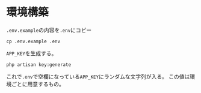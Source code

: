 # 環境構築

`.env.example`の内容を`.env`にコピー
```shell
cp .env.example .env
```

`APP_KEY`を生成する。
```shell
php artisan key:generate
```
これで`.env`で空欄になっている`APP_KEY`にランダムな文字列が入る。
この値は環境ごとに用意するもの。
